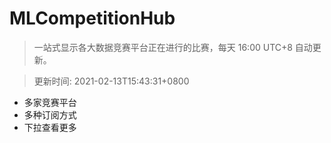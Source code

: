 # MLCompetitionHub

> 一站式显示各大数据竞赛平台正在进行的比赛，每天 16:00 UTC+8 自动更新。
  
> 更新时间: 2021-02-13T15:43:31+0800 

* 多家竞赛平台
* 多种订阅方式
* 下拉查看更多